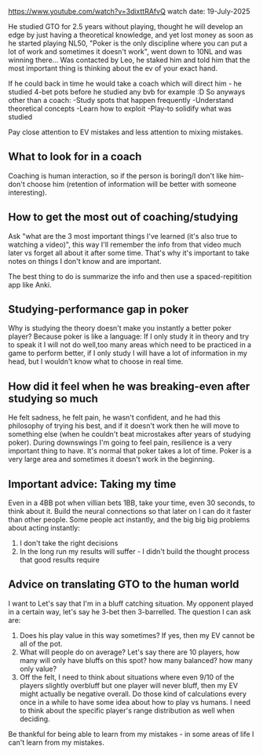 https://www.youtube.com/watch?v=3dixttRAfvQ
watch date: 19-July-2025

He studied GTO for 2.5 years without playing, thought he will develop an edge by just having a theoretical knowledge, and yet lost money as soon as he started playing NL50, "Poker is the only discipline where you can put a lot of work and sometimes it doesn't work", went down to 10NL and was winning there...
Was contacted by Leo, he staked him and told him that the most important thing is thinking about the ev of your exact hand.

If he could back in time he would take a coach which will direct him - he studied 4-bet pots before he studied any bvb for example :D So anyways other than a coach:
-Study spots that happen frequently
-Understand theoretical concepts
-Learn how to exploit
-Play-to solidify what was studied

Pay close attention to EV mistakes and less attention to mixing mistakes.
## What to look for in a coach
Coaching is human interaction, so if the person is boring/I don't like him-don't choose him (retention of information will be better with someone interesting).

## How to get the most out of coaching/studying
Ask "what are the 3 most important things I've learned (it's also true to watching a video)", this way I'll remember the info from that video much later vs forget all about it after some time. That's why it's important to take notes on things I don't know and are important.

The best thing to do is summarize the info and then use a spaced-repitition app like Anki. 

## Studying-performance gap in poker
Why is studying the theory doesn't make you instantly a better poker player?
Because poker is like a language: If I only study it in theory and try to speak it I will not do well,too many areas which need to be practiced in a game to perform better, if I only study I will have a lot of information in my head, but I wouldn't know what to choose in real time.

## How did it feel when he was breaking-even after studying so much

He felt sadness, he felt pain, he wasn't confident, and he had this philosophy of trying his best, and if it doesn't work then he will move to something else (when he couldn't beat microstakes after years of studying poker). During downswings I'm going to feel pain, resilience is a very important thing to have. It's normal that poker takes a lot of time. Poker is a very large area and sometimes it doesn't work in the beginning.

## Important advice: Taking my time
Even in a 4BB pot when villian bets 1BB, take your time, even 30 seconds, to think about it. Build the neural connections so that later on I can do it faster than other people. Some people act instantly, and the big big big problems about acting instantly:
1. I don't take the right decisions
2. In the long run my results will suffer - I didn't build the thought process that good results require

## Advice on translating GTO to the human world
I want to 
Let's say that I'm in a bluff catching situation. My opponent played in a certain way, let's say he 3-bet then 3-barrelled. The question I can ask are:
1. Does his play value in this way sometimes? If yes, then my EV cannot be all of the pot.
2. What will people do on average? Let's say there are 10 players, how many will only have bluffs on this spot? how many balanced? how many only value?
3. Off the felt, I need to think about situations where even 9/10 of the players slightly overbluff but one player will never bluff, then my EV might actually be negative overall. Do those kind of calculations every once in a while to have some idea about how to play vs humans. I need to think about the specific player's range distribution as well when deciding.


Be thankful for being able to learn from my mistakes - in some areas of life I can't learn from my mistakes.